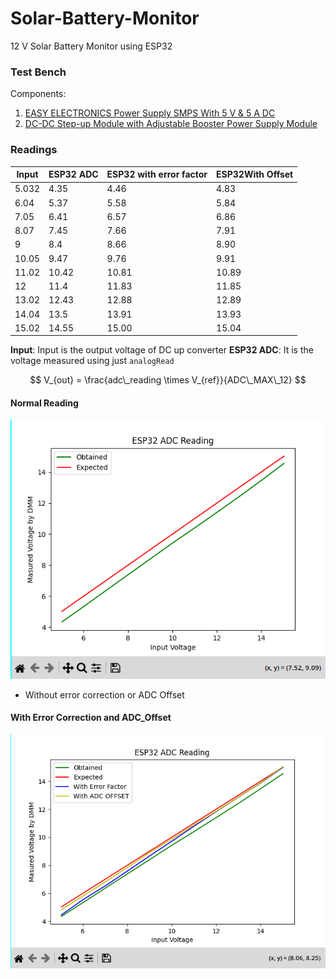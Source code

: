 # Solar-Battery-Monitor

12 V Solar Battery Monitor using ESP32

### Test Bench

Components:

1. [EASY ELECTRONICS Power Supply SMPS With 5 V & 5 A DC](https://www.industrybuying.com/power-supplysmps-easy-electronics-ITE.POW.120162774/)
2. [DC-DC Step-up Module with Adjustable Booster Power Supply Module](https://www.amazon.in/XL6009-Step-up-Module-Adjustable-Booster/dp/B00HV59922/ref=sr_1_3?sr=8-3)

### Readings

| Input | ESP32 ADC | ESP32 with error factor | ESP32With Offset |
| ----- | --------- | ----------------------- | ---------------- |
| 5.032 | 4.35      | 4.46                    | 4.83             |
| 6.04  | 5.37      | 5.58                    | 5.84             |
| 7.05  | 6.41      | 6.57                    | 6.86             |
| 8.07  | 7.45      | 7.66                    | 7.91             |
| 9     | 8.4       | 8.66                    | 8.90             |
| 10.05 | 9.47      | 9.76                    | 9.91             |
| 11.02 | 10.42     | 10.81                   | 10.89            |
| 12    | 11.4      | 11.83                   | 11.85            |
| 13.02 | 12.43     | 12.88                   | 12.89            |
| 14.04 | 13.5      | 13.91                   | 13.93            |
| 15.02 | 14.55     | 15.00                   | 15.04            |

**Input**: Input is the output voltage of DC up converter
**ESP32 ADC**: It is the voltage measured using just `analogRead`

$$
V_{out} = \frac{adc\_reading \times V_{ref}}{ADC\_MAX\_12}
$$

#### Normal Reading

![Normal Reading](./images/simple_reading.png?raw=true)

- Without error correction or ADC Offset

#### With Error Correction and ADC_Offset

![with correction](./images/with%20correction.png?raw=true)
